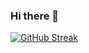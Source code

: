 ### Hi there 👋

[![GitHub Streak](https://streak-stats.demolab.com?user=hmiguelcruz&theme=dark&border_radius=8&date_format=%5BY.%5Dn.j&card_width=600&background=10%2C171717%2C2E1111&border=3F3F3F)](https://git.io/streak-stats)

<!--
**hmiguelcruz/hmiguelcruz** is a ✨ _special_ ✨ repository because its `README.md` (this file) appears on your GitHub profile.

Here are some ideas to get you started:

- 🔭 I’m currently working on ...
- 🌱 I’m currently learning ...
- 👯 I’m looking to collaborate on ...
- 🤔 I’m looking for help with ...
- 💬 Ask me about ...
- 📫 How to reach me: ...
- 😄 Pronouns: ...
- ⚡ Fun fact: ...
-->
